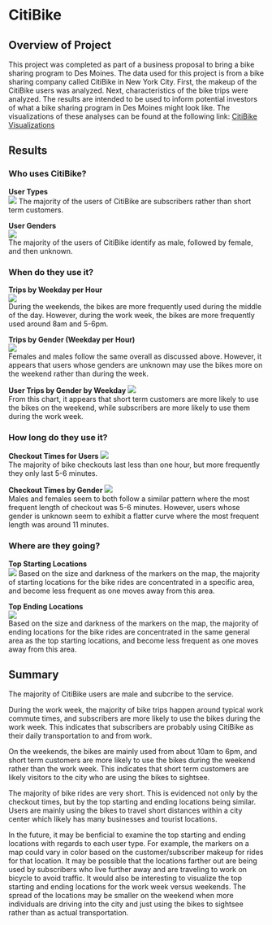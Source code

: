 # CitiBike
## Overview of Project
This project was completed as part of a business proposal to bring a bike sharing program to Des Moines. The data used for this project is from a bike sharing company called CitiBike in New York City. First, the makeup of the CitiBike users was analyzed. Next, characteristics of the bike trips were analyzed. The results are intended to be used to inform potential investors of what a bike sharing program in Des Moines might look like. The visualizations of these analyses can be found at the following link: [CitiBike Visualizations](https://public.tableau.com/shared/J4BMFH26Y?:display_count=n&:origin=viz_share_link)

## Results
### Who uses CitiBike?
**User Types**   
![](Resources/users.png)
The majority of the users of CitiBike are subscribers rather than short term customers. 

**User Genders**  
![](Resources/genders.png)  
The majority of the users of CitiBike identify as male, followed by female, and then unknown.  

### When do they use it? 
**Trips by Weekday per Hour**   
![](Resources/hourly.png)  
During the weekends, the bikes are more frequently used during the middle of the day. However, during the work week, the bikes are more frequently used around 8am and 5-6pm. 

**Trips by Gender (Weekday per Hour)**  
![](Resources/hourly_gender.png)  
Females and males follow the same overall as discussed above. However, it appears that users whose genders are unknown may use the bikes more on the weekend rather than during the week.   

**User Trips by Gender by Weekday**
![](Resources/daily_gender.png)  
From this chart, it appears that short term customers are more likely to use the bikes on the weekend, while subscribers are more likely to use them during the work week. 

### How long do they use it?  
**Checkout Times for Users**
![](Resources/durations.png)  
The majority of bike checkouts last less than one hour, but more frequently they only last 5-6 minutes. 

**Checkout Times by Gender** 
![](Resources/durations_gender.png)  
Males and females seem to both follow a similar pattern where the most frequent length of checkout was 5-6 minutes. However, users whose gender is unknown seem to exhibit a flatter curve where the most frequent length was around 11 minutes.  

### Where are they going?
**Top Starting Locations**    
![](Resources/starting_locations.png)
Based on the size and darkness of the markers on the map, the majority of starting locations for the bike rides are concentrated in a specific area, and become less frequent as one moves away from this area.  

**Top Ending Locations**   
![](Resources/ending_locations.png)  
Based on the size and darkness of the markers on the map, the majority of ending locations for the bike rides are concentrated in the same general area as the top starting locations, and become less frequent as one moves away from this area.   

## Summary
The majority of CitiBike users are male and subcribe to the service. 

During the work week, the majority of bike trips happen around typical work commute times, and subscribers are more likely to use the bikes during the work week. This indicates that subscribers are probably using CitiBike as their daily transportation to and from work. 

On the weekends, the bikes are mainly used from about 10am to 6pm, and short term customers are more likely to use the bikes during the weekend rather than the work week. This indicates that short term customers are likely visitors to the city who are using the bikes to sightsee. 

The majority of bike rides are very short. This is evidenced not only by the checkout times, but by the top starting and ending locations being similar. Users are mainly using the bikes to travel short distances within a city center which likely has many businesses and tourist locations.  

In the future, it may be benficial to examine the top starting and ending locations with regards to each user type. For example, the markers on a map could vary in color based on the customer/subscriber makeup for rides for that location. It may be possible that the locations farther out are being used by subscribers who live further away and are traveling to work on bicycle to avoid traffic. It would also be interesting to visualize the top starting and ending locations for the work week versus weekends. The spread of the locations may be smaller on the weekend when more individuals are driving into the city and just using the bikes to sightsee rather than as actual transportation.